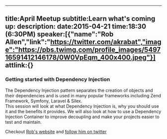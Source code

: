 ----
title:April Meetup
subtitle:Learn what's coming up:
description:
date:2015-04-21
time:18:30 (6:30PM)
speaker:[{"name":"Rob Allen","link":"https://twitter.com/akrabat","image":"https://pbs.twimg.com/profile_images/549716591412146178/0W0VpEqm_400x400.jpeg"}]
attlink:{}
----

### Getting started with Dependency Injection

The Dependency Injection pattern separates the creation of objects 
and their dependencies and is used in many popular frameworks including 
Zend Framework, Symfony, Laravel & Silex.  
This session will look at what Dependency Injection is, 
why you should use it and the benefits it provides. 
We will also look at how to use a Dependency Injection Container to 
improve decoupling and make your projects easier to test and maintain.

Checkout [Rob's website][2] and [follow him on twitter][1] 


[1]: https://twitter.com/akrabat
[2]: http://akrabat.com
